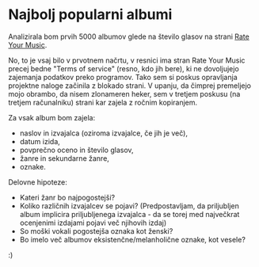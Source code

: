 # Najbolj popularni albumi

Analizirala bom prvih 5000 albumov glede na število glasov na strani
[Rate Your Music](https://rateyourmusic.com/charts/popular/album/all-time/exc:live,archival/).

No, to je vsaj bilo v prvotnem načrtu, v resnici ima stran Rate Your Music precej bedne "Terms of service" (resno, kdo jih bere), ki ne dovoljujejo zajemanja podatkov
preko programov. Tako sem si poskus opravljanja projektne naloge začinila z blokado strani. V upanju, da čimprej premeljejo mojo obrambo, da nisem zlonameren heker, sem v tretjem poskusu (na tretjem računalniku) strani kar zajela z ročnim kopiranjem.

Za vsak album bom zajela:

* naslov in izvajalca (oziroma izvajalce, če jih je več),
* datum izida,
* povprečno oceno in število glasov,
* žanre in sekundarne žanre,
* oznake.

Delovne hipoteze:

* Kateri žanr bo najpogostejši?
* Koliko različnih izvajalcev se pojavi? (Predpostavljam, da priljubljen album implicira priljubljenega izvajalca - da se torej med največkrat ocenjenimi izdajami pojavi več njihovih izdaj)
* So moški vokali pogostejša oznaka kot ženski?
* Bo imelo več albumov eksistenčne/melanholične oznake, kot vesele?

:)
